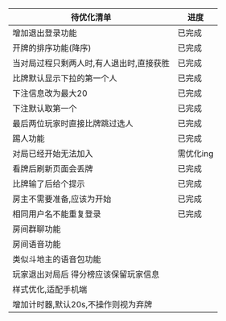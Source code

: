 | 待优化清单                 | 进度     |
|-----------------------|--------|
| 增加退出登录功能              | 已完成    |
| 开牌的排序功能(降序)           | 已完成    |
| 当对局过程只剩两人时,有人退出时,直接获胜 | 已完成    |
| 比牌默认显示下拉的第一个人         | 已完成    |
| 下注信息改为最大20            | 已完成    |
| 下注默认取第一个              | 已完成    |
| 最后两位玩家时直接比牌跳过选人       | 已完成    |
| 踢人功能                  | 已完成    |
| 对局已经开始无法加入            | 需优化ing |
| 看牌后刷新页面会丢牌            | 已完成    |
| 比牌输了后给个提示             |    已完成    |
| 房主不需要准备,应该为开始         |   已完成     |
| 相同用户名不能重复登录           |  已完成      |
| 房间群聊功能                |        |
| 房间语音功能                |        |
| 类似斗地主的语音包功能           |        |
| 玩家退出对局后 得分榜应该保留玩家信息   |        |
| 样式优化,适配手机端            |        |
| 增加计时器,默认20s,不操作则视为弃牌  |        |


